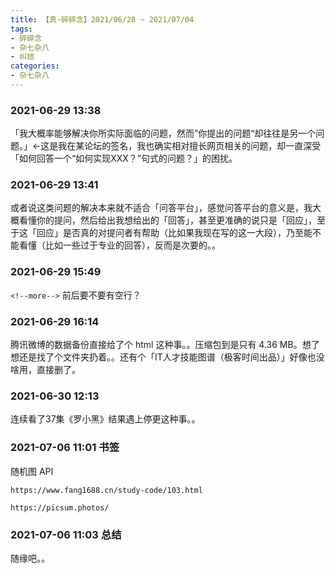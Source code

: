 ```yaml
---
title: 【真·碎碎念】2021/06/28 ~ 2021/07/04
tags:
- 碎碎念
- 杂七杂八
- 纠结
categories:
- 杂七杂八
---
```

### 2021-06-29 13:38
「我大概率能够解决你所实际面临的问题，然而”你提出的问题“却往往是另一个问题。」←这是我在某论坛的签名，我也确实相对擅长网页相关的问题，却一直深受「如何回答一个“如何实现XXX？”句式的问题？」的困扰。

<!--more-->

### 2021-06-29 13:41
或者说这类问题的解决本来就不适合「问答平台」，感觉问答平台的意义是，我大概看懂你的提问，然后给出我想给出的「回答」，甚至更准确的说只是「回应」，至于这「回应」是否真的对提问者有帮助（比如果我现在写的这一大段），乃至能不能看懂（比如一些过于专业的回答），反而是次要的。。

### 2021-06-29 15:49
`<!--more-->` 前后要不要有空行？

### 2021-06-29 16:14
腾讯微博的数据备份直接给了个 html 这种事。。压缩包到是只有 4.36 MB。想了想还是找了个文件夹扔着。。还有个「IT人才技能图谱（极客时间出品）」好像也没啥用，直接删了。

### 2021-06-30 12:13
连续看了37集《罗小黑》结果遇上停更这种事。。

### 2021-07-06 11:01 书签

随机图 API

`https://www.fang1688.cn/study-code/103.html`

`https://picsum.photos/`

### 2021-07-06 11:03 总结

随缘吧。。
